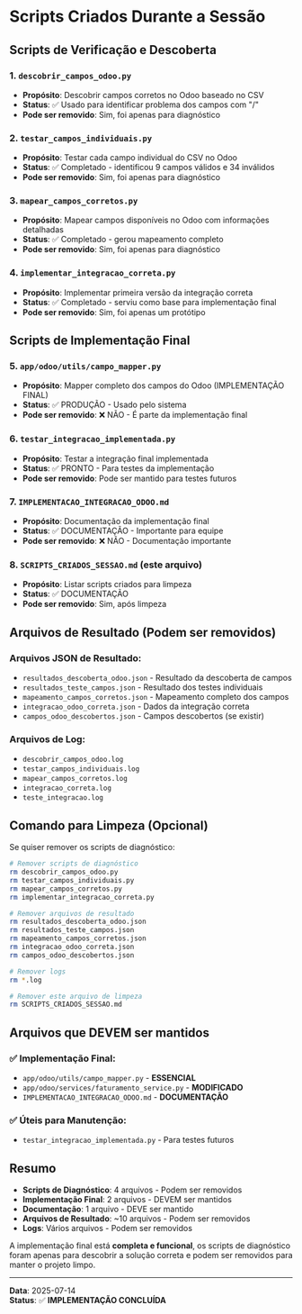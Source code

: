 # Scripts Criados Durante a Sessão

## Scripts de Verificação e Descoberta

### 1. `descobrir_campos_odoo.py`
- **Propósito**: Descobrir campos corretos no Odoo baseado no CSV
- **Status**: ✅ Usado para identificar problema dos campos com "/"
- **Pode ser removido**: Sim, foi apenas para diagnóstico

### 2. `testar_campos_individuais.py`
- **Propósito**: Testar cada campo individual do CSV no Odoo
- **Status**: ✅ Completado - identificou 9 campos válidos e 34 inválidos
- **Pode ser removido**: Sim, foi apenas para diagnóstico

### 3. `mapear_campos_corretos.py`
- **Propósito**: Mapear campos disponíveis no Odoo com informações detalhadas
- **Status**: ✅ Completado - gerou mapeamento completo
- **Pode ser removido**: Sim, foi apenas para diagnóstico

### 4. `implementar_integracao_correta.py`
- **Propósito**: Implementar primeira versão da integração correta
- **Status**: ✅ Completado - serviu como base para implementação final
- **Pode ser removido**: Sim, foi apenas um protótipo

## Scripts de Implementação Final

### 5. `app/odoo/utils/campo_mapper.py`
- **Propósito**: Mapper completo dos campos do Odoo (IMPLEMENTAÇÃO FINAL)
- **Status**: ✅ PRODUÇÃO - Usado pelo sistema
- **Pode ser removido**: ❌ NÃO - É parte da implementação final

### 6. `testar_integracao_implementada.py`
- **Propósito**: Testar a integração final implementada
- **Status**: ✅ PRONTO - Para testes da implementação
- **Pode ser removido**: Pode ser mantido para testes futuros

### 7. `IMPLEMENTACAO_INTEGRACAO_ODOO.md`
- **Propósito**: Documentação da implementação final
- **Status**: ✅ DOCUMENTAÇÃO - Importante para equipe
- **Pode ser removido**: ❌ NÃO - Documentação importante

### 8. `SCRIPTS_CRIADOS_SESSAO.md` (este arquivo)
- **Propósito**: Listar scripts criados para limpeza
- **Status**: ✅ DOCUMENTAÇÃO
- **Pode ser removido**: Sim, após limpeza

## Arquivos de Resultado (Podem ser removidos)

### Arquivos JSON de Resultado:
- `resultados_descoberta_odoo.json` - Resultado da descoberta de campos
- `resultados_teste_campos.json` - Resultado dos testes individuais
- `mapeamento_campos_corretos.json` - Mapeamento completo dos campos
- `integracao_odoo_correta.json` - Dados da integração correta
- `campos_odoo_descobertos.json` - Campos descobertos (se existir)

### Arquivos de Log:
- `descobrir_campos_odoo.log`
- `testar_campos_individuais.log`
- `mapear_campos_corretos.log`
- `integracao_correta.log`
- `teste_integracao.log`

## Comando para Limpeza (Opcional)

Se quiser remover os scripts de diagnóstico:

```bash
# Remover scripts de diagnóstico
rm descobrir_campos_odoo.py
rm testar_campos_individuais.py
rm mapear_campos_corretos.py
rm implementar_integracao_correta.py

# Remover arquivos de resultado
rm resultados_descoberta_odoo.json
rm resultados_teste_campos.json
rm mapeamento_campos_corretos.json
rm integracao_odoo_correta.json
rm campos_odoo_descobertos.json

# Remover logs
rm *.log

# Remover este arquivo de limpeza
rm SCRIPTS_CRIADOS_SESSAO.md
```

## Arquivos que DEVEM ser mantidos

### ✅ Implementação Final:
- `app/odoo/utils/campo_mapper.py` - **ESSENCIAL**
- `app/odoo/services/faturamento_service.py` - **MODIFICADO**
- `IMPLEMENTACAO_INTEGRACAO_ODOO.md` - **DOCUMENTAÇÃO**

### ✅ Úteis para Manutenção:
- `testar_integracao_implementada.py` - Para testes futuros

## Resumo

- **Scripts de Diagnóstico**: 4 arquivos - Podem ser removidos
- **Implementação Final**: 2 arquivos - DEVEM ser mantidos
- **Documentação**: 1 arquivo - DEVE ser mantido
- **Arquivos de Resultado**: ~10 arquivos - Podem ser removidos
- **Logs**: Vários arquivos - Podem ser removidos

A implementação final está **completa e funcional**, os scripts de diagnóstico foram apenas para descobrir a solução correta e podem ser removidos para manter o projeto limpo.

---

**Data**: 2025-07-14  
**Status**: ✅ **IMPLEMENTAÇÃO CONCLUÍDA** 